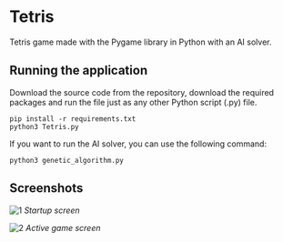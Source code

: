 # Tetris
Tetris game made with the Pygame library in Python with an AI solver.

## Running the application
Download the source code from the repository, download the required packages and run the file just as any other Python script (.py) file.
```
pip install -r requirements.txt
python3 Tetris.py
```
If you want to run the AI solver, you can use the following command:
```
python3 genetic_algorithm.py
```

## Screenshots

![1](https://github.com/rajatdiptabiswas/tetris-pygame/blob/master/screenshot-start.png)
*Startup screen*

![2](https://github.com/rajatdiptabiswas/tetris-pygame/blob/master/screenshot-active.png)
*Active game screen*
